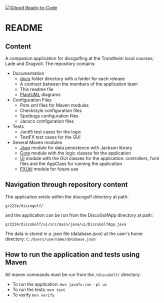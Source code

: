 [![Gitpod Ready-to-Code](https://img.shields.io/badge/Gitpod-Ready--to--Code-blue?logo=gitpod)](https://gitpod.stud.ntnu.no/#https://gitlab.stud.idi.ntnu.no/it1901/groups-2022/gr2224/gr2224)

# README

## Content

A companion application for discgolfing at the Trondheim local courses; Lade and Dragvoll.
The repository contains:

- Documentation
  - [docs](docs) folder directory with a folder for each release
  - A contract between the members of the application team
  - This readme file
  - [PlantUML](docs/release2/release2.md) diagrams
- Configuration Files
  - Pom.xml files for Maven modules
  - Checkstyle configuration files
  - Spotbugs configuration files
  - Jacoco configuration files
- Tests
  - Junit5 test cases for the logic
  - TestFX test cases for the GUI
- Several Maven modules
  - [Json](discogolf/core/src/main/java/discoGolf/json/) module for data persistence with Jackson library
  - [Core](discogolf/core/src/main/java/discoGolf/json/) module with the logic classes for the application
  - [UI](discogolf/ui/src/main/java/ui/) module with the GUI classes for the application: controllers, fxml files and the AppClass for running the application
  - [FXUtil](discogolf/fxutil/src/main/java/fxutil/) module for future use


## Navigation through repository content

The application exists within the discogolf directory at path:

```gr2224/discogolf/```

and the application can be run from the DiscoGolfApp directory at path:

```gr2224/discoGolf/ui/src/main/java/ui/DiscoGolfApp.java```

The data is stored in a .json file (database.json) at the user's home directory:
```C:/Users/username/database.json```

## How to run the application and tests using Maven

All maven commands must be run from the ```/discoGolf/``` directory:

- To run the application: ```mvn javafx:run -pl ui```
- To run the tests: ```mvn test```
- To verify ```mvn verify```
